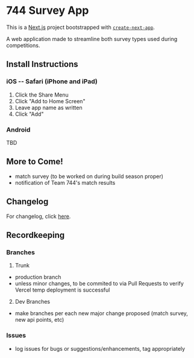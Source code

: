 # 744 Survey App
This is a [Next.js](https://nextjs.org/) project bootstrapped with [`create-next-app`](https://github.com/vercel/next.js/tree/canary/packages/create-next-app).

A  web application made to streamline both survey types used during competitions.

## Install Instructions
### iOS -- Safari (iPhone and iPad)
1. Click the Share Menu
2. Click "Add to Home Screen"
3. Leave app name as written
4. Click "Add"

### Android
TBD

## More to Come!
- match survey (to be worked on during build season proper)
- notification of Team 744's match results

## Changelog
For changelog, click [here](https://github.com/arifire21/744-survey/blob/trunk/changelog.md).

## Recordkeeping
### Branches
1. Trunk
  - production branch
  - unless minor changes, to be commited to via Pull Requests to verify Vercel temp deployment is successful
2. Dev Branches
  - make branches per each new major change proposed (match survey, new api points, etc)
### Issues
  - log issues for bugs or suggestions/enhancements, tag appropriately
